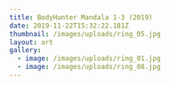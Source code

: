 ```yaml
---
title: BodyHunter Mandala 1-3 (2019)
date: 2019-11-22T15:32:22.181Z
thumbnail: /images/uploads/ring_05.jpg
layout: art
gallery:
  - image: /images/uploads/ring_01.jpg
  - image: /images/uploads/ring_08.jpg
---
```


